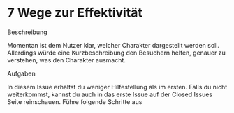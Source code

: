 # 7 Wege zur Effektivität

Beschreibung

Momentan ist dem Nutzer klar, welcher Charakter dargestellt werden soll. Allerdings würde eine Kurzbeschreibung den Besuchern helfen, genauer zu verstehen, was den Charakter ausmacht.

Aufgaben

In diesem Issue erhältst du weniger Hilfestellung als im ersten. Falls du nicht weiterkommst, kannst du auch in das erste Issue auf der Closed Issues Seite reinschauen. Führe folgende Schritte aus